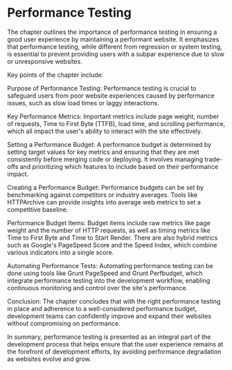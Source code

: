# Performance Testing

The chapter outlines the importance of performance testing in ensuring a good user experience by maintaining a performant website. It emphasizes that performance testing, while different from regression or system testing, is essential to prevent providing users with a subpar experience due to slow or unresponsive websites.

Key points of the chapter include:

Purpose of Performance Testing:
Performance testing is crucial to safeguard users from poor website experiences caused by performance issues, such as slow load times or laggy interactions.

Key Performance Metrics:
Important metrics include page weight, number of requests, Time to First Byte (TTFB), load time, and scrolling performance, which all impact the user's ability to interact with the site effectively.

Setting a Performance Budget:
A performance budget is determined by setting target values for key metrics and ensuring that they are met consistently before merging code or deploying. It involves managing trade-offs and prioritizing which features to include based on their performance impact.

Creating a Performance Budget:
Performance budgets can be set by benchmarking against competitors or industry averages. Tools like HTTPArchive can provide insights into average web metrics to set a competitive baseline.

Performance Budget Items:
Budget items include raw metrics like page weight and the number of HTTP requests, as well as timing metrics like Time to First Byte and Time to Start Render. There are also hybrid metrics such as Google's PageSpeed Score and the Speed Index, which combine various indicators into a single score.

Automating Performance Tests:
Automating performance testing can be done using tools like Grunt PageSpeed and Grunt Perfbudget, which integrate performance testing into the development workflow, enabling continuous monitoring and control over the site's performance.

Conclusion:
The chapter concludes that with the right performance testing in place and adherence to a well-considered performance budget, development teams can confidently improve and expand their websites without compromising on performance.

In summary, performance testing is presented as an integral part of the development process that helps ensure that the user experience remains at the forefront of development efforts, by avoiding performance degradation as websites evolve and grow.
